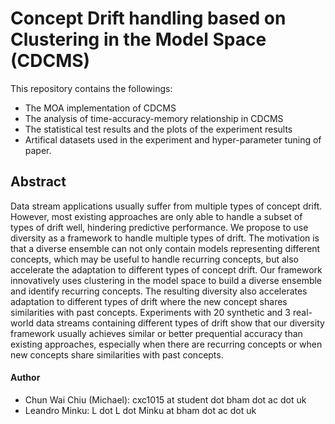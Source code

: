 # Concept Drift handling based on Clustering in the Model Space (CDCMS)
This repository contains the followings:
 - The MOA implementation of CDCMS
 - The analysis of time-accuracy-memory relationship in CDCMS
 - The statistical test results and the plots of the experiment results
 - Artifical datasets used in the experiment and hyper-parameter tuning of paper.

## Abstract
Data stream applications usually suffer from multiple types of concept drift. However, most existing approaches are only able to handle a subset of types of drift well, hindering predictive performance. We propose to use diversity as a framework to handle multiple types of drift. The motivation is that a diverse ensemble can not only contain models representing different concepts, which may be useful to handle recurring concepts, but also accelerate the adaptation to different types of concept drift. Our framework innovatively uses clustering in the model space to build a diverse ensemble and identify recurring concepts. The resulting diversity also accelerates adaptation to different types of drift where the new concept shares similarities with past concepts. Experiments with 20 synthetic and 3 real-world data streams containing different types of drift show that our diversity framework usually achieves similar or better prequential accuracy than existing approaches, especially when there are recurring concepts or when new concepts share similarities with past concepts.

#### Author
 - Chun Wai Chiu (Michael): cxc1015 at student dot bham dot ac dot uk
 - Leandro Minku: L dot L dot Minku at bham dot ac dot uk
